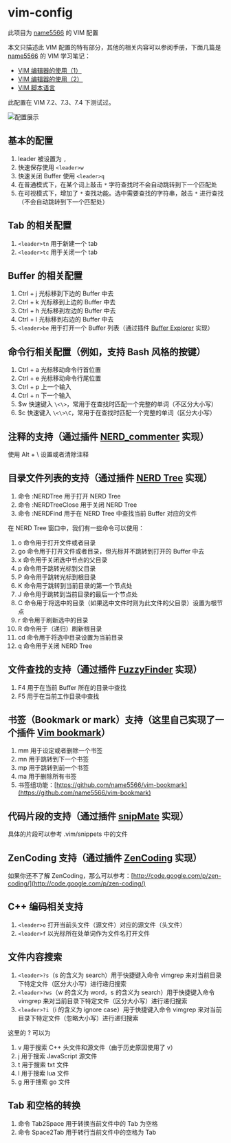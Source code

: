vim-config
==========

此项目为 [name5566](http://name5566.com) 的 VIM 配置

本文只描述此 VIM 配置的特有部分，其他的相关内容可以参阅手册，下面几篇是 [name5566](http://name5566.com) 的 VIM 学习笔记：
* [VIM 编辑器的使用（1）](http://name5566.com/3400.html)
* [VIM 编辑器的使用（2）](http://name5566.com/3402.html)
* [VIM 脚本语言](http://name5566.com/4065.html)

此配置在 VIM 7.2、7.3、7.4 下测试过。

![配置展示](http://name5566.com/wp-content/uploads/2012/09/vim.png)

基本的配置
----------
1. leader 被设置为 `,`
2. 快速保存使用 `<leader>w`
3. 快速关闭 Buffer 使用 `<leader>q`
4. 在普通模式下，在某个词上敲击 `*` 字符查找时不会自动跳转到下一个匹配处
5. 在可视模式下，增加了 `*` 查找功能。选中需要查找的字符串，敲击 `*` 进行查找（不会自动跳转到下一个匹配处）

Tab 的相关配置
--------------
1. `<leader>tn` 用于新建一个 tab
2. `<leader>tc` 用于关闭一个 tab

Buffer 的相关配置
-----------------
1. Ctrl + j 光标移到下边的 Buffer 中去
2. Ctrl + k 光标移到上边的 Buffer 中去
3. Ctrl + h 光标移到左边的 Buffer 中去
4. Ctrl + l 光标移到右边的 Buffer 中去
5. `<leader>be` 用于打开一个 Buffer 列表（通过插件 [Buffer Explorer](http://www.vim.org/scripts/script.php?script_id=42) 实现）

命令行相关配置（例如，支持 Bash 风格的按键）
-------------------------------------------
1. Ctrl + a 光标移动命令行首位置
2. Ctrl + e 光标移动命令行尾位置
3. Ctrl + p 上一个输入
4. Ctrl + n 下一个输入
5. $w 快速键入 `\<\>`，常用于在查找时匹配一个完整的单词（不区分大小写）
6. $c 快速键入 `\<\>\C`，常用于在查找时匹配一个完整的单词（区分大小写）

注释的支持（通过插件 [NERD_commenter](http://www.vim.org/scripts/script.php?script_id=1218) 实现）
-------------------------------------------
使用 Alt + \ 设置或者清除注释

目录文件列表的支持（通过插件 [NERD Tree](http://www.vim.org/scripts/script.php?script_id=1658) 实现）
-------------------------------------------
1. 命令 :NERDTree 用于打开 NERD Tree
2. 命令 :NERDTreeClose 用于关闭 NERD Tree
3. 命令 :NERDFind 用于在 NERD Tree 中查找当前 Buffer 对应的文件

在 NERD Tree 窗口中，我们有一些命令可以使用：

1. o 命令用于打开文件或者目录
2. go 命令用于打开文件或者目录，但光标并不跳转到打开的 Buffer 中去
3. x 命令用于关闭选中节点的父目录
4. p 命令用于跳转光标到父目录
5. P 命令用于跳转光标到根目录
6. K 命令用于跳转到当前目录的第一个节点处
7. J 命令用于跳转到当前目录的最后一个节点处
8. C 命令用于将选中的目录（如果选中文件时则为此文件的父目录）设置为根节点
9. r 命令用于刷新选中的目录
10. R 命令用于（递归）刷新根目录
11. cd 命令用于将选中目录设置为当前目录
12. q 命令用于关闭 NERD Tree

文件查找的支持（通过插件 [FuzzyFinder](http://www.vim.org/scripts/script.php?script_id=1984) 实现）
-------------------------------------------
1. F4 用于在当前 Buffer 所在的目录中查找
2. F5 用于在当前工作目录中查找

书签（Bookmark or mark）支持（这里自己实现了一个插件 [Vim bookmark](http://www.vim.org/scripts/script.php?script_id=4299)）
-------------------------------------------
1. mm 用于设定或者删除一个书签
2. mn 用于跳转到下一个书签
3. mp 用于跳转到前一个书签
4. ma 用于删除所有书签
5. 书签组功能：[https://github.com/name5566/vim-bookmark](https://github.com/name5566/vim-bookmark)

代码片段的支持（通过插件 [snipMate](http://www.vim.org/scripts/script.php?script_id=2540) 实现）
-------------------------------------------
具体的片段可以参考 .vim/snippets 中的文件

ZenCoding 支持（通过插件 [ZenCoding](http://www.vim.org/scripts/script.php?script_id=2981) 实现）
-------------------------------------------
如果你还不了解 ZenCoding，那么可以参考：[http://code.google.com/p/zen-coding/](http://code.google.com/p/zen-coding/)

C++ 编码相关支持
----------------
1. `<leader>o` 打开当前头文件（源文件）对应的源文件（头文件）
2. `<leader>f` 以光标所在处单词作为文件名打开文件

文件内容搜索
------------
1. `<leader>?s`（s 的含义为 search）用于快捷键入命令 vimgrep 来对当前目录下特定文件（区分大小写）进行递归搜索
2. `<leader>?ws`（w 的含义为 word，s 的含义为 search）用于快捷键入命令 vimgrep 来对当前目录下特定文件（区分大小写）进行递归搜索
3. `<leader>?i`（i 的含义为 ignore case）用于快捷键入命令 vimgrep 来对当前目录下特定文件（忽略大小写）进行递归搜索

这里的 ? 可以为

1. v 用于搜索 C++ 头文件和源文件（由于历史原因使用了 v）
2. j 用于搜索 JavaScript 源文件
3. t 用于搜索 txt 文件
4. l 用于搜索 lua 文件
5. g 用于搜索 go 文件

Tab 和空格的转换
----------------
1. 命令 Tab2Space 用于转换当前文件中的 Tab 为空格
2. 命令 Space2Tab 用于转行当前文件中的空格为 Tab
